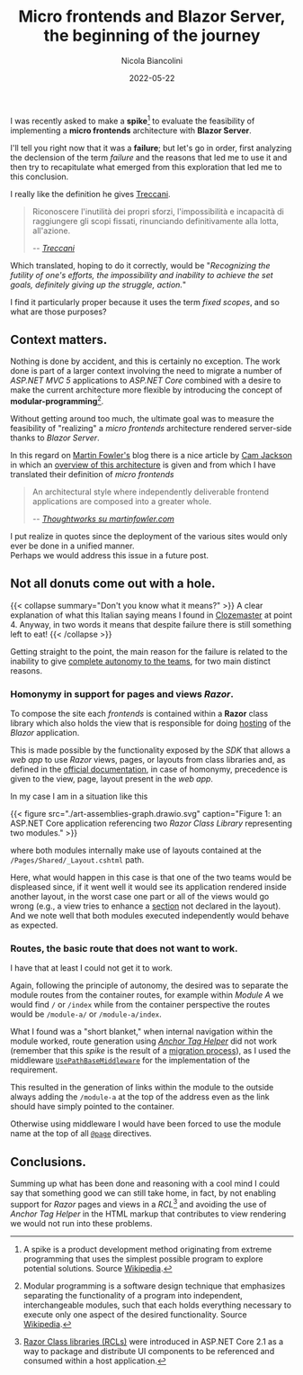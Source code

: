 ﻿---
title: Micro frontends and Blazor Server, the beginning of the journey
date: 2022-05-22
author: Nicola Biancolini
description: |
  Not all donuts come out with a hole, but that doesn't mean there isn't good in them. I stumbled upon one of these in an attempt to implement a micro frontends architecture with Blazor Server.
summary: |
  Not all donuts come out with a hole, but that doesn't mean there isn't good in them. I stumbled upon one of these in an attempt to implement a micro frontends architecture with Blazor Server.
keywords: 
 - blazor server
 - micro frontends
 - server side rendering
 - architecture
 - blazor
tags:
 - blazor
 - architecture
aliases:
  - /2022/05/22/micro-frontends-with-blazor-start-of-the-journay
cover:
  image: cover.jpg
  alt: Pastry chef not quite satisfied with freshly made doughnuts
  relative: true
  caption: Photo by [Bernie Almanzar](https://unsplash.com/@bhurnal?utm_source=unsplash&utm_medium=referral&utm_content=creditCopyText) on [Unsplash](https://unsplash.com/?utm_source=unsplash&utm_medium=referral&utm_content=creditCopyText)
---

<style>
  body.dark .post-content img[src$="art-assemblies-graph.drawio.svg"] {
    filter: invert(90%);
  }
</style>

I was recently asked to make a **spike**[^spike] to evaluate the feasibility of implementing a **micro frontends** architecture with **Blazor Server**.

[^spike]: A spike is a product development method originating from extreme programming that uses the simplest possible program to explore potential solutions. Source [Wikipedia](https://en.wikipedia.org/wiki/Spike_(software_development)).

I'll tell you right now that it was a **failure**; but let's go in order, first analyzing the declension of the term *failure* and the reasons that led me to use it and then try to recapitulate what emerged from this exploration that led me to this conclusion.

I really like the definition he gives [Treccani](https://www.treccani.it/vocabolario).

> Riconoscere l'inutilità dei propri sforzi, l'impossibilità e incapacità di raggiungere gli scopi fissati, rinunciando definitivamente alla lotta, all'azione.
>
> -- <cite>[Treccani](https://www.treccani.it/vocabolario/fallimento)</cite>

Which translated, hoping to do it correctly, would be "*Recognizing the futility of one's efforts, the impossibility and inability to achieve the set goals, definitely giving up the struggle, action.*"

I find it particularly proper because it uses the term *fixed scopes*, and so what are those purposes?

## Context matters.

Nothing is done by accident, and this is certainly no exception. The work done is part of a larger context involving the need to migrate a number of *ASP.NET MVC 5* applications to *ASP.NET Core* combined with a desire to make the current architecture more flexible by introducing the concept of **modular-programming**[^modular-programming].

[^modular-programming]: Modular programming is a software design technique that emphasizes separating the functionality of a program into independent, interchangeable modules, such that each holds everything necessary to execute only one aspect of the desired functionality. Source [Wikipedia](https://en.wikipedia.org/wiki/Modular_programming).

Without getting around too much, the ultimate goal was to measure the feasibility of "realizing" a *micro frontends* architecture rendered server-side thanks to *Blazor Server*.

In this regard on [Martin Fowler's](https://martinfowler.com/) blog there is a nice article by [Cam Jackson](https://camjackson.net/) in which an [overview of this architecture](https://martinfowler.com/articles/micro-frontends.html) is given and from which I have translated their definition of *micro frontends*

> An architectural style where independently deliverable frontend applications are composed into a greater whole.
>
> -- <cite>[Thoughtworks su martinfowler.com](https://martinfowler.com/articles/micro-frontends.html)</cite>

I put realize in quotes since the deployment of the various sites would only ever be done in a unified manner.  
Perhaps we would address this issue in a future post.

## Not all donuts come out with a hole.

{{< collapse summary="Don't you know what it means?" >}}
A clear explanation of what this Italian saying means I found in [Clozemaster](https://www.clozemaster.com/blog/italian-sayings/) at point 4.
Anyway, in two words it means that despite failure there is still something left to eat!
{{< /collapse >}}

Getting straight to the point, the main reason for the failure is related to the inability to give [complete autonomy to the teams](https://martinfowler.com/articles/micro-frontends.html#AutonomousTeams), for two main distinct reasons.

### Homonymy in support for pages and views *Razor*.

To compose the site each *frontends* is contained within a **Razor** class library which also holds the view that is responsible for doing [hosting](https://docs.microsoft.com/aspnet/core/blazor/fundamentals/routing#aspnet-core-endpoint-routing-integration) of the *Blazor* application.

This is made possible by the functionality exposed by the *SDK* that allows a *web app* to use *Razor* views, pages, or layouts from class libraries and, as defined in the [official documentation](https://docs.microsoft.com/aspnet/core/razor-pages/ui-class#override-views-partial-views-and-pages-2), in case of homonymy, precedence is given to the view, page, layout present in the *web app*.

In my case I am in a situation like this

{{< figure src="./art-assemblies-graph.drawio.svg" caption="Figure 1: an ASP.NET Core application referencing two *Razor Class Library* representing two modules." >}}

where both modules internally make use of layouts contained at the `/Pages/Shared/_Layout.cshtml` path.

Here, what would happen in this case is that one of the two teams would be displeased since, if it went well it would see its application rendered inside another layout, in the worst case one part or all of the views would go wrong (e.g., a view tries to enhance a [section](https://docs.microsoft.com/aspnet/core/mvc/views/razor#section) not declared in the layout).    
And we note well that both modules executed independently would behave as expected.

### Routes, the basic route that does not want to work.

I have that at least I could not get it to work.

Again, following the principle of autonomy, the desired was to separate the module routes from the container routes, for example within *Module A* we would find `/` or `/index` while from the container perspective the routes would be `/module-a/` or `/module-a/index`.

What I found was a "short blanket," when internal navigation within the module worked, route generation using [*Anchor Tag Helper*](https://docs.microsoft.com/aspnet/core/mvc/views/tag-helpers/built-in/anchor-tag-helper) did not work (remember that this *spike* is the result of a [migration process](#the-context-counts)), as I used the middleware [`UsePathBaseMiddleware`](https://github.com/dotnet/aspnetcore/blob/main/src/Http/Http.Abstractions/src/Extensions/UsePathBaseMiddleware.cs) for the implementation of the requirement.

This resulted in the generation of links within the module to the outside always adding the `/module-a` at the top of the address even as the link should have simply pointed to the container.

Otherwise using middleware I would have been forced to use the module name at the top of all [`@page`](https://docs.microsoft.com/aspnet/core/mvc/views/razor#page) directives.

## Conclusions.

Summing up what has been done and reasoning with a cool mind I could say that something good we can still take home, in fact, by not enabling support for *Razor* pages and views in a *RCL*[^razor-class-library] and avoiding the use of *Anchor Tag Helper* in the HTML markup that contributes to view rendering we would not run into these problems.

[^razor-class-library]: [Razor Class libraries (RCLs)](https://docs.microsoft.com/aspnet/core/razor-pages/ui-class) were introduced in ASP.NET Core 2.1 as a way to package and distribute UI components to be referenced and consumed within a host application.
